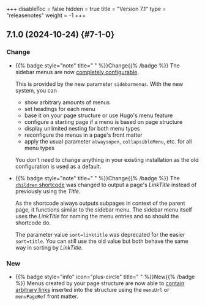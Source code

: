 +++
disableToc = false
hidden = true
title = "Version 7.1"
type = "releasenotes"
weight = -1
+++

## 7.1.0 (2024-10-24) {#7-1-0}

### Change

- {{% badge style="note" title=" " %}}Change{{% /badge %}} The sidebar menus are now [completely configurable](configuration/sidebar/menus).

  This is provided by the new parameter `sidebarmenus`. With the new system, you can

  - show arbitrary amounts of menus
  - set headings for each menu
  - base it on your page structure or use Hugo's menu feature
  - configure a starting page if a menu is based on page structure
  - display unlimited nesting for both menu types
  - reconfigure the menus in a page's front matter
  - apply the usual parameter `alwaysopen`, `collapsibleMenu`, etc. for all menu types

  You don't need to change anything in your existing installation as the old configuration is used as a default.

- {{% badge style="note" title=" " %}}Change{{% /badge %}} The [`children` shortcode](shortcodes/children) was changed to output a page's _LinkTitle_ instead of previously using the _Title_.

  As the shortcode always outputs subpages in context of the parent page, it functions similar to the sidebar menu. The sidebar menu itself uses the _LinkTitle_ for naming the menu entries and so should the shortcode do.

  The parameter value `sort=linktitle` was deprecated for the easier `sort=title`. You can still use the old value but both behave the same way in sorting by _LinkTitle_.

### New

- {{% badge style="info" icon="plus-circle" title=" " %}}New{{% /badge %}} Menus created by your page structure are now able to [contain arbitrary links](configuration/sidebar/menus#displaying-arbitrary-links-in-a-page-menu) inserted into the structure using the `menuUrl` or `menuPageRef` front matter.
